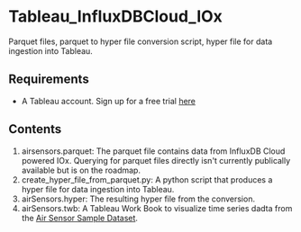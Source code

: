 # Tableau_InfluxDBCloud_IOx
Parquet files, parquet to hyper file conversion script, hyper file for data ingestion into Tableau. 

## Requirements
- A Tableau account. Sign up for a free trial [here](https://www.tableau.com/trial/tableau-software)

## Contents
1. airsensors.parquet: The parquet file contains data from InfluxDB Cloud powered IOx. Querying for parquet files directly isn't currently publically available but is on the roadmap. 
2. create_hyper_file_from_parquet.py: A python script that produces a hyper file for data ingestion into Tableau. 
3. airSensors.hyper: The resulting hyper file from the conversion. 
4. airSensors.twb: A Tableau Work Book to visualize time series dadta from the [Air Sensor Sample Dataset](https://github.com/influxdata/influxdb2-sample-data/blob/master/air-sensor-data/air-sensor-data.lp).
 

